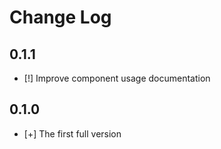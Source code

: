 # Change Log

## 0.1.1
- [!] Improve component usage documentation

## 0.1.0
- [+] The first full version
